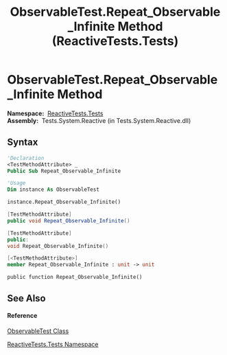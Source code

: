 ﻿---
title: ObservableTest.Repeat_Observable_Infinite Method  (ReactiveTests.Tests)
TOCTitle: Repeat_Observable_Infinite Method
ms:assetid: M:ReactiveTests.Tests.ObservableTest.Repeat_Observable_Infinite
ms:mtpsurl: https://msdn.microsoft.com/en-us/library/reactivetests.tests.observabletest.repeat_observable_infinite(v=VS.103)
ms:contentKeyID: 36619372
ms.date: 06/28/2011
mtps_version: v=VS.103
f1_keywords:
- ReactiveTests.Tests.ObservableTest.Repeat_Observable_Infinite
dev_langs:
- CSharp
- JScript
- VB
- FSharp
- c++
---

# ObservableTest.Repeat\_Observable\_Infinite Method

**Namespace:**  [ReactiveTests.Tests](hh289046\(v=vs.103\).md)  
**Assembly:**  Tests.System.Reactive (in Tests.System.Reactive.dll)

## Syntax

``` vb
'Declaration
<TestMethodAttribute> _
Public Sub Repeat_Observable_Infinite
```

``` vb
'Usage
Dim instance As ObservableTest

instance.Repeat_Observable_Infinite()
```

``` csharp
[TestMethodAttribute]
public void Repeat_Observable_Infinite()
```

``` c++
[TestMethodAttribute]
public:
void Repeat_Observable_Infinite()
```

``` fsharp
[<TestMethodAttribute>]
member Repeat_Observable_Infinite : unit -> unit 
```

``` jscript
public function Repeat_Observable_Infinite()
```

## See Also

#### Reference

[ObservableTest Class](hh288687\(v=vs.103\).md)

[ReactiveTests.Tests Namespace](hh289046\(v=vs.103\).md)

